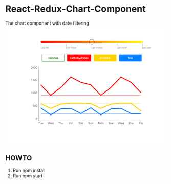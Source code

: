 # React-Redux-Chart-Component
The chart component with date filtering 
	![alt](myComponent.png)
## HOWTO
1. Run npm install
2. Run npm start
